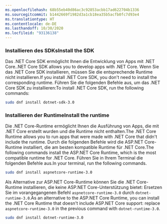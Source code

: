 ```yaml
---
ms.openlocfilehash: 68b55eb40d86ac3c92853acbb17ad622704b1336
ms.sourcegitcommit: b1442669f1982d3a1cb18ea35b5acfb0fc7d93e4
ms.translationtype: HT
ms.contentlocale: de-DE
ms.lasthandoff: 10/30/2020
ms.locfileid: "93136138"
---
```


### <a name="install-the-sdk"></a><span data-ttu-id="06826-101">Installieren des SDKs</span><span class="sxs-lookup"><span data-stu-id="06826-101">Install the SDK</span></span>

<span data-ttu-id="06826-102">Das .NET Core SDK ermöglicht Ihnen die Entwicklung von Apps mit .NET Core.</span><span class="sxs-lookup"><span data-stu-id="06826-102">.NET Core SDK allows you to develop apps with .NET Core.</span></span> <span data-ttu-id="06826-103">Wenn Sie das .NET Core SDK installieren, müssen Sie die entsprechende Runtime nicht installieren.</span><span class="sxs-lookup"><span data-stu-id="06826-103">If you install .NET Core SDK, you don't need to install the corresponding runtime.</span></span> <span data-ttu-id="06826-104">Führen Sie die folgenden Befehle aus, um das .NET Core SDK zu installieren:</span><span class="sxs-lookup"><span data-stu-id="06826-104">To install .NET Core SDK, run the following commands:</span></span>

```bash
sudo dnf install dotnet-sdk-3.0
```

### <a name="install-the-runtime"></a><span data-ttu-id="06826-105">Installieren der Runtime</span><span class="sxs-lookup"><span data-stu-id="06826-105">Install the runtime</span></span>

<span data-ttu-id="06826-106">Die .NET Core-Runtime ermöglicht Ihnen die Ausführung von Apps, die mit .NET Core erstellt wurden und die Runtime nicht enthalten.</span><span class="sxs-lookup"><span data-stu-id="06826-106">The .NET Core Runtime allows you to run apps that were made with .NET Core that didn't include the runtime.</span></span> <span data-ttu-id="06826-107">Durch die folgenden Befehle wird die ASP.NET Core-Runtime installiert, die am besten kompatible Runtime für .NET Core.</span><span class="sxs-lookup"><span data-stu-id="06826-107">The following commands install the ASP.NET Core Runtime, which is the most compatible runtime for .NET Core.</span></span> <span data-ttu-id="06826-108">Führen Sie in Ihrem Terminal die folgenden Befehle aus.</span><span class="sxs-lookup"><span data-stu-id="06826-108">In your terminal, run the following commands.</span></span>

```bash
sudo dnf install aspnetcore-runtime-3.0
```

<span data-ttu-id="06826-109">Als Alternative zur ASP.NET Core-Runtime können Sie die .NET Core-Runtime installieren, die keine ASP.NET Core-Unterstützung bietet: Ersetzen Sie im vorangegangenen Befehl `aspnetcore-runtime-3.0` durch `dotnet-runtime-3.0`.</span><span class="sxs-lookup"><span data-stu-id="06826-109">As an alternative to the ASP.NET Core Runtime, you can install the .NET Core Runtime that doesn't include ASP.NET Core support: replace `aspnetcore-runtime-3.0` in the previous command with `dotnet-runtime-3.0`.</span></span>

```bash
sudo dnf install dotnet-runtime-3.0
```
